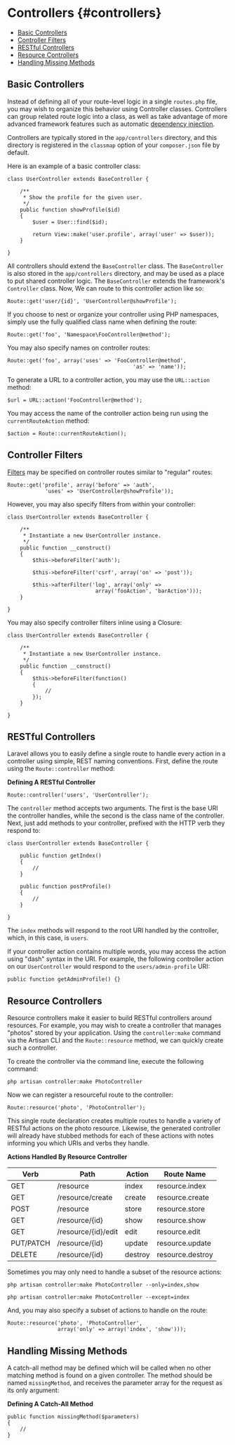 # Controllers {#controllers}

- [Basic Controllers](#basic-controllers)
- [Controller Filters](#controller-filters)
- [RESTful Controllers](#restful-controllers)
- [Resource Controllers](#resource-controllers)
- [Handling Missing Methods](#handling-missing-methods)

<a name="basic-controllers"></a>
## Basic Controllers

Instead of defining all of your route-level logic in a single `routes.php` file, you may wish to organize this behavior using Controller classes. Controllers can group related route logic into a class, as well as take advantage of more advanced framework features such as automatic [dependency injection](#ioc).

Controllers are typically stored in the `app/controllers` directory, and this directory is registered in the `classmap` option of your `composer.json` file by default.

Here is an example of a basic controller class:

	class UserController extends BaseController {

		/**
		 * Show the profile for the given user.
		 */
		public function showProfile($id)
		{
			$user = User::find($id);

			return View::make('user.profile', array('user' => $user));
		}

	}

All controllers should extend the `BaseController` class. The `BaseController` is also stored in the `app/controllers` directory, and may be used as a place to put shared controller logic. The `BaseController` extends the framework's `Controller` class. Now, We can route to this controller action like so:

	Route::get('user/{id}', 'UserController@showProfile');

If you choose to nest or organize your controller using PHP namespaces, simply use the fully qualified class name when defining the route:

	Route::get('foo', 'Namespace\FooController@method');

You may also specify names on controller routes:

	Route::get('foo', array('uses' => 'FooController@method',
											'as' => 'name'));

To generate a URL to a controller action, you may use the `URL::action` method:

	$url = URL::action('FooController@method');

You may access the name of the controller action being run using the `currentRouteAction` method:

	$action = Route::currentRouteAction();

<a name="controller-filters"></a>
## Controller Filters

[Filters](#routing) may be specified on controller routes similar to "regular" routes:

	Route::get('profile', array('before' => 'auth',
				'uses' => 'UserController@showProfile'));

However, you may also specify filters from within your controller:

	class UserController extends BaseController {

		/**
		 * Instantiate a new UserController instance.
		 */
		public function __construct()
		{
			$this->beforeFilter('auth');

			$this->beforeFilter('csrf', array('on' => 'post'));

			$this->afterFilter('log', array('only' =>
								array('fooAction', 'barAction')));
		}

	}

You may also specify controller filters inline using a Closure:

	class UserController extends BaseController {

		/**
		 * Instantiate a new UserController instance.
		 */
		public function __construct()
		{
			$this->beforeFilter(function()
			{
				//
			});
		}

	}

<a name="restful-controllers"></a>
## RESTful Controllers

Laravel allows you to easily define a single route to handle every action in a controller using simple, REST naming conventions. First, define the route using the `Route::controller` method:

**Defining A RESTful Controller**

	Route::controller('users', 'UserController');

The `controller` method accepts two arguments. The first is the base URI the controller handles, while the second is the class name of the controller. Next, just add methods to your controller, prefixed with the HTTP verb they respond to:

	class UserController extends BaseController {

		public function getIndex()
		{
			//
		}

		public function postProfile()
		{
			//
		}

	}

The `index` methods will respond to the root URI handled by the controller, which, in this case, is `users`.

If your controller action contains multiple words, you may access the action using "dash" syntax in the URI. For example, the following controller action on our `UserController` would respond to the `users/admin-profile` URI:

	public function getAdminProfile() {}

<a name="resource-controllers"></a>
## Resource Controllers

Resource controllers make it easier to build RESTful controllers around resources. For example, you may wish to create a controller that manages "photos" stored by your application. Using the `controller:make` command via the Artisan CLI and the `Route::resource` method, we can quickly create such a controller.

To create the controller via the command line, execute the following command:

	php artisan controller:make PhotoController

Now we can register a resourceful route to the controller:

	Route::resource('photo', 'PhotoController');

This single route declaration creates multiple routes to handle a variety of RESTful actions on the photo resource. Likewise, the generated controller will already have stubbed methods for each of these actions with notes informing you which URIs and verbs they handle.

**Actions Handled By Resource Controller**

Verb      | Path                  | Action       | Route Name
----------|-----------------------|--------------|---------------------
GET       | /resource             | index        | resource.index
GET       | /resource/create      | create       | resource.create
POST      | /resource             | store        | resource.store
GET       | /resource/{id}        | show         | resource.show
GET       | /resource/{id}/edit   | edit         | resource.edit
PUT/PATCH | /resource/{id}        | update       | resource.update
DELETE    | /resource/{id}        | destroy      | resource.destroy

Sometimes you may only need to handle a subset of the resource actions:

	php artisan controller:make PhotoController --only=index,show

	php artisan controller:make PhotoController --except=index

And, you may also specify a subset of actions to handle on the route:

	Route::resource('photo', 'PhotoController',
					array('only' => array('index', 'show')));

<a name="handling-missing-methods"></a>
## Handling Missing Methods

A catch-all method may be defined which will be called when no other matching method is found on a given controller. The method should be named `missingMethod`, and receives the parameter array for the request as its only argument:

**Defining A Catch-All Method**

	public function missingMethod($parameters)
	{
		//
	}